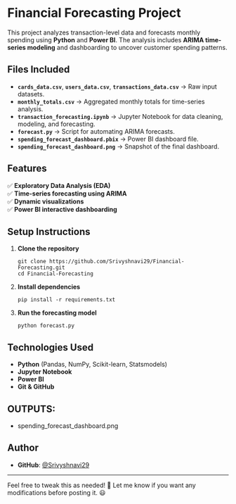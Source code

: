 #  Financial Forecasting Project

This project analyzes transaction-level data and forecasts monthly spending using **Python** and **Power BI**. The analysis includes **ARIMA time-series modeling** and dashboarding to uncover customer spending patterns.

##  Files Included

- **`cards_data.csv`**, **`users_data.csv`**, **`transactions_data.csv`** → Raw input datasets.  
- **`monthly_totals.csv`** → Aggregated monthly totals for time-series analysis.  
- **`transaction_forecasting.ipynb`** → Jupyter Notebook for data cleaning, modeling, and forecasting.  
- **`forecast.py`** → Script for automating ARIMA forecasts.  
- **`spending_forecast_dashboard.pbix`** → Power BI dashboard file.  
- **`spending_forecast_dashboard.png`** → Snapshot of the final dashboard.  

##  Features

✅ **Exploratory Data Analysis (EDA)**  
✅ **Time-series forecasting using ARIMA**  
✅ **Dynamic visualizations**  
✅ **Power BI interactive dashboarding**  

##  Setup Instructions

1. **Clone the repository**  
   ```
   git clone https://github.com/Srivyshnavi29/Financial-Forecasting.git
   cd Financial-Forecasting
   ```

2. **Install dependencies**  
   ```
   pip install -r requirements.txt
   ```

3. **Run the forecasting model**  
   ```
   python forecast.py
   ```

##  Technologies Used

- **Python** (Pandas, NumPy, Scikit-learn, Statsmodels)  
- **Jupyter Notebook**  
- **Power BI**  
- **Git & GitHub**
 
## OUTPUTS: 
  - spending_forecast_dashboard.png

##  Author

- **GitHub**: [@Srivyshnavi29](https://github.com/Srivyshnavi29)
  

---

Feel free to tweak this as needed! 🚀 Let me know if you want any modifications before posting it. 😃
